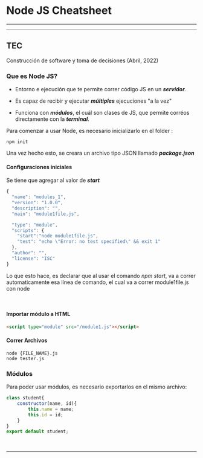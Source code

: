 # Node JS Cheatsheet

- - -

- - -
## TEC
Construcción de software y toma de decisiones (Abril, 2022)
&nbsp;

### Que es Node JS?
- Entorno e ejecución que te permite correr código JS en un ***servidor***.

- Es capaz de recibir y ejecutar  ***múltiples*** ejecuciones "a la vez"
- Funciona con ***módulos***, el cuál son clases de JS, que permite corréos directamente con la ***terminal***.

Para comenzar a usar Node, es necesario inicializarlo en el folder :
```
npm init
```
Una vez hecho esto, se creara un archivo tipo JSON llamado ***package.json***


#### Configuraciones iniciales
Se tiene que agregar al valor de ***start***

```javascript
{
  "name": "modules_1",
  "version": "1.0.0",
  "description": "",
  "main": "module1file.js",

  "type": "module",
  "scripts": {
    "start":"node module1file.js",
    "test": "echo \"Error: no test specified\" && exit 1"
  },
  "author": "",
  "license": "ISC"
}
```
Lo que esto hace, es declarar que al usar el comando *npm start*, va a correr automaticamente esa línea de comando, el cual va a correr module1file.js con node

&nbsp;


#### Importar módulo a HTML
```HTML
<script type="module" src="/module1.js"></script>
```

#### Correr Archivos

```
node {FILE_NAME}.js
node tester.js
```

### Módulos

Para poder usar módulos, es necesario exportarlos en el mismo archivo:
```javascript
class student{
    constructor(name, id){
        this.name = name;
        this.id = id;
    }
}
export default student;
```
&nbsp;


- - -